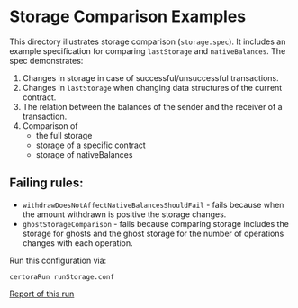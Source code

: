 # Storage Comparison Examples
This directory illustrates storage comparison (`storage.spec`).
It includes an example specification for comparing `lastStorage` and `nativeBalances`.
The spec demonstrates:
1. Changes in storage in case of successful/unsuccessful transactions.
2. Changes in `lastStorage` when changing data structures of the current contract.
3. The relation between the balances of the sender and the receiver of a transaction.
4. Comparison of 
    - the full storage 
    - storage of a specific contract 
    - storage of nativeBalances

## Failing rules:
- `withdrawDoesNotAffectNativeBalancesShouldFail` - fails because when the amount withdrawn is positive the storage changes.
- `ghostStorageComparison` - fails because comparing storage includes the storage for ghosts and the ghost storage for the number of operations changes with each operation.

Run this configuration via:

```certoraRun runStorage.conf```

[Report of this run](https://prover.certora.com/output/15800/99b53a463b524e35ae8f0d31534785cd?anonymousKey=11428309d8ae62ecb8ae41811146878f1207e4ce)

